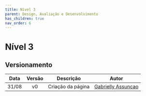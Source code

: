 ```yaml
---
title: Nível 3
parent: Design, Avaliação e Desenvolvimento
has_children: true
nav_order: 6
---
```


# Nível 3

## Versionamento

| Data  | Versão |     Descrição     |                    Autor                     |
|:-----:|:------:|:-----------------:|:--------------------------------------------:|
| 31/08 |   v0   | Criação da página | [Gabrielly Assuncao](https://github.com/GabriellyAssuncao) |